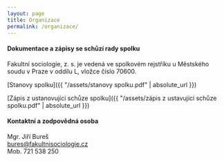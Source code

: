 ```yaml
---
layout: page
title: Organizace
permalink: /organizace/
---
```


#### Dokumentace a zápisy se schůzí rady spolku

Fakultní sociologie, z. s. je vedená ve spolkovém rejstříku u Městského soudu v Praze v oddílu L, vložce číslo 70600.

[Stanovy spolku]({{ "/assets/stanovy spolku.pdf" | absolute_url }})

[Zápis z ustanovující schůze spolku]({{ "/assets/zápis z ustavující schůze spolku.pdf" | absolute_url }})

#### Kontaktní a zodpovědná osoba

Mgr. Jiří Bureš     
bures@fakultnisociologie.cz  
Mob. 721 538 250     


